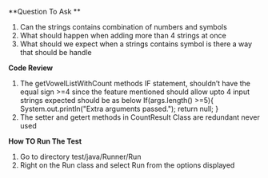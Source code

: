 





**Question To Ask **

1. Can the strings contains combination of numbers and symbols
2. What should happen when adding more than 4 strings at once
3. What should we expect when a strings contains symbol is there a way that should be handle


**Code Review**
1. The getVowelListWithCount methods IF statement, shouldn’t have the equal sign >=4 since the feature mentioned should allow upto 4 input strings expected should be as below If(args.length() >=5){ System.out.println("Extra arguments passed."); return null; }
2. The setter and getert methods in CountResult Class are redundant never used


**How TO Run The Test**
1. Go to directory test/java/Runner/Run
2. Right on the Run class and select Run from the options displayed
